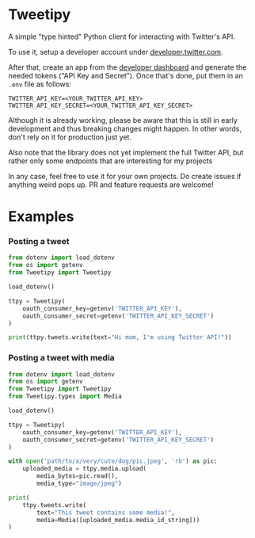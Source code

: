 # Tweetipy
A simple "type hinted" Python client for interacting with Twitter's API.

To use it, setup a developer account under [developer.twitter.com](https://developer.twitter.com/).

After that, create an app from the [developer dashboard](https://developer.twitter.com/en/portal/dashboard) and generate the needed tokens ("API Key and Secret"). Once that's done, put them in an `.env` file as follows:

```
TWITTER_API_KEY=<YOUR_TWITTER_API_KEY>
TWITTER_API_KEY_SECRET=<YOUR_TWITTER_API_KEY_SECRET>
```

Although it is already working, please be aware that this is still in early development and thus breaking changes might happen. In other words, don't rely on it for production just yet.

Also note that the library does not yet implement the full Twitter API, but rather only some endpoints that are interesting for my projects

In any case, feel free to use it for your own projects. Do create issues if anything weird pops up. PR and feature requests are welcome!

# Examples

### Posting a tweet
```python
from dotenv import load_dotenv
from os import getenv
from Tweetipy import Tweetipy

load_dotenv()

ttpy = Tweetipy(
    oauth_consumer_key=getenv('TWITTER_API_KEY'),
    oauth_consumer_secret=getenv('TWITTER_API_KEY_SECRET')
)

print(ttpy.tweets.write(text="Hi mom, I'm using Twitter API!"))
```

### Posting a tweet with media
```python
from dotenv import load_dotenv
from os import getenv
from Tweetipy import Tweetipy
from Tweetipy.types import Media

load_dotenv()

ttpy = Tweetipy(
    oauth_consumer_key=getenv('TWITTER_API_KEY'),
    oauth_consumer_secret=getenv('TWITTER_API_KEY_SECRET')
)

with open('path/to/a/very/cute/dog/pic.jpeg', 'rb') as pic:
    uploaded_media = ttpy.media.upload(
        media_bytes=pic.read(),
        media_type="image/jpeg")

print(
    ttpy.tweets.write(
        text="This tweet contains some media!",
        media=Media([uploaded_media.media_id_string]))
)
```
